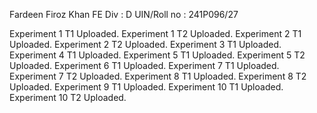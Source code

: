 Fardeen Firoz Khan
FE Div : D
UIN/Roll no : 241P096/27

  Experiment 1 T1 Uploaded.
	Experiment 1 T2 Uploaded.
	Experiment 2 T1 Uploaded.
	Experiment 2 T2 Uploaded.
	Experiment 3 T1 Uploaded.
	Experiment 4 T1 Uploaded.
	Experiment 5 T1 Uploaded.
	Experiment 5 T2 Uploaded.
	Experiment 6 T1 Uploaded.
	Experiment 7 T1 Uploaded.
 	Experiment 7 T2 Uploaded.
  Experiment 8 T1 Uploaded.
  Experiment 8 T2 Uploaded.
  Experiment 9 T1 Uploaded.
  Experiment 10 T1 Uploaded.
	Experiment 10 T2 Uploaded.
